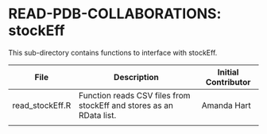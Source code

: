 # READ-PDB-COLLABORATIONS: stockEff

This sub-directory contains functions to interface with stockEff. 

| File | Description | Initial Contributor |
| ---- | ----------- | ------------------- |
| read_stockEff.R    |  Function reads CSV files from stockEff and stores as an RData list. | Amanda Hart |
|      |             |                     |






